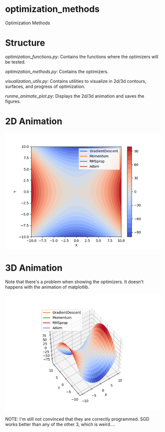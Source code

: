 # optimization_methods
Optimization Methods


# Structure

_optimization_functions.py_: Contains the functions where the optimizers will be tested.

_optimization_methods.py_: Contains the optimizers.

_visualization_utils.py_: Contains utilities to visualize in 2d/3d contours, surfaces, and progress of optimization.

_runme_animate_plot.py_: Displays the 2d/3d animation and saves the figures. 

# 2D Animation
![2d](ims/hyperbolic.gif)

# 3D Animation
Note that there's a problem when showing the optimizers. It doesn't happens with the animation of matplotlib. 

![3d](ims/hyperbolic3d.gif)


NOTE: I'm still not convinced that they are correctly programmed. SGD works better than any of the other 3, which is weird....